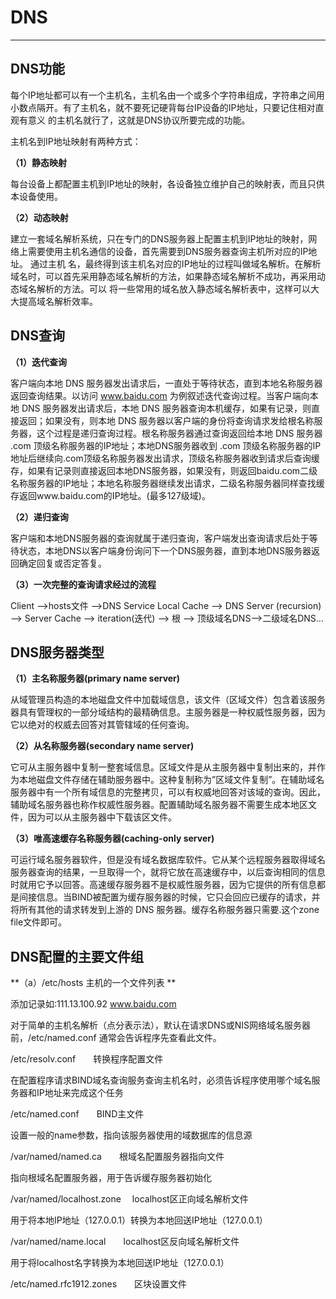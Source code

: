 # DNS
---
## DNS功能
每个IP地址都可以有一个主机名，主机名由一个或多个字符串组成，字符串之间用小数点隔开。有了主机名，就不要死记硬背每台IP设备的IP地址，只要记住相对直观有意义
的主机名就行了，这就是DNS协议所要完成的功能。

主机名到IP地址映射有两种方式：

**（1）静态映射**

每台设备上都配置主机到IP地址的映射，各设备独立维护自己的映射表，而且只供本设备使用。

**（2）动态映射**

建立一套域名解析系统，只在专门的DNS服务器上配置主机到IP地址的映射，网络上需要使用主机名通信的设备，首先需要到DNS服务器查询主机所对应的IP地址。 通过主机
名，最终得到该主机名对应的IP地址的过程叫做域名解析。在解析域名时，可以首先采用静态域名解析的方法，如果静态域名解析不成功，再采用动态域名解析的方法。可以
将一些常用的域名放入静态域名解析表中，这样可以大大提高域名解析效率。
## DNS查询
**（1）迭代查询**

客户端向本地 DNS 服务器发出请求后，一直处于等待状态，直到本地名称服务器返回查询结果。以访问 www.baidu.com 为例叙述迭代查询过程。当客户端向本地 DNS 服务器发出请求后，本地 DNS 服务器查询本机缓存，如果有记录，则直接返回；如果没有，则本地 DNS 服务器以客户端的身份将查询请求发给根名称服务器，这个过程是递归查询过程。根名称服务器通过查询返回给本地 DNS 服务器 .com 顶级名称服务器的IP地址；本地DNS服务器收到 .com 顶级名称服务器的IP地址后继续向.com顶级名称服务器发出请求，顶级名称服务器收到请求后查询缓存，如果有记录则直接返回本地DNS服务器，如果没有，则返回baidu.com二级名称服务器的IP地址；本地名称服务器继续发出请求，二级名称服务器同样查找缓存返回www.baidu.com的IP地址。(最多127级域)。

**（2）递归查询**

客户端和本地DNS服务器的查询就属于递归查询，客户端发出查询请求后处于等待状态，本地DNS以客户端身份询问下一个DNS服务器，直到本地DNS服务器返回确定回复或否定答复。

**（3）一次完整的查询请求经过的流程**

Client -->hosts文件 -->DNS Service Local Cache --> DNS Server (recursion) --> Server Cache --> iteration(迭代) --> 根
--> 顶级域名DNS-->二级域名DNS…
## DNS服务器类型
**（1）主名称服务器(primary name server)**

从域管理员构造的本地磁盘文件中加载域信息，该文件（区域文件）包含着该服务器具有管理权的一部分域结构的最精确信息。主服务器是一种权威性服务器，因为它以绝对的权威去回答对其管辖域的任何查询。

**（2）从名称服务器(secondary name server)**

它可从主服务器中复制一整套域信息。区域文件是从主服务器中复制出来的，并作为本地磁盘文件存储在辅助服务器中。这种复制称为”区域文件复制”。在辅助域名服务器中有一个所有域信息的完整拷贝，可以有权威地回答对该域的查询。因此，辅助域名服务器也称作权威性服务器。配置辅助域名服务器不需要生成本地区文件，因为可以从主服务器中下载该区文件。

**（3）唯高速缓存名称服务器(caching-only server)**

可运行域名服务器软件，但是没有域名数据库软件。它从某个远程服务器取得域名服务器查询的结果，一旦取得一个，就将它放在高速缓存中，以后查询相同的信息时就用它予以回答。高速缓存服务器不是权威性服务器，因为它提供的所有信息都是间接信息。当BIND被配置为缓存服务器的时候，它只会回应已缓存的请求，并将所有其他的请求转发到上游的 DNS 服务器。缓存名称服务器只需要.这个zone file文件即可。

## DNS配置的主要文件组
**（a）/etc/hosts 主机的一个文件列表 **　　

添加记录如:111.13.100.92   www.baidu.com

对于简单的主机名解析（点分表示法），默认在请求DNS或NIS网络域名服务器前，/etc/named.conf 通常会告诉程序先查看此文件。

/etc/resolv.conf　　转换程序配置文件

在配置程序请求BIND域名查询服务查询主机名时，必须告诉程序使用哪个域名服务器和IP地址来完成这个任务

/etc/named.conf　　BIND主文件

设置一般的name参数，指向该服务器使用的域数据库的信息源

/var/named/named.ca　　根域名配置服务器指向文件

指向根域名配置服务器，用于告诉缓存服务器初始化

/var/named/localhost.zone　   localhost区正向域名解析文件

用于将本地IP地址（127.0.0.1）转换为本地回送IP地址（127.0.0.1）

/var/named/name.local　　localhost区反向域名解析文件

用于将localhost名字转换为本地回送IP地址（127.0.0.1）

/etc/named.rfc1912.zones　　区块设置文件


